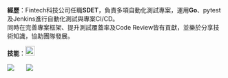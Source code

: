 **經歷**：Fintech科技公司任職**SDET**，負責多項自動化測試專案，運用**Go**、pytest及Jenkins進行自動化測試與專案CI/CD。  
同時在完善專案框架、提升測試覆蓋率及Code Review皆有貢獻，並樂於分享技術知識，協助團隊發展。  

**技能**：<a href="#" onclick="return false;"><img src="https://skillicons.dev/icons?i=go,python,mongodb,postgres,gcp,docker,github,jenkins&theme=light" style="height:22px;"></a>

<a href="#" ><img align="center" 
src="https://github-readme-stats.vercel.app/api/?username=YuanData&count_private=true&show_icons=true&theme=vue-dark&hide=issues&rank_icon=percentile&hide_title=true" /></a>
<a href="#" onclick="return false;"><img src="https://komarev.com/ghpvc/?username=YuanData&style=for-the-badge" width="20" height="0" /></a>
<a href="#" ><img align="center" 
src="https://github-readme-stats.vercel.app/api/top-langs/?username=YuanData&hide=Jupyter+Notebook,R,CSS&layout=compact&theme=vue-dark&hide_title=true" /></a>
